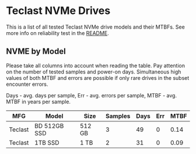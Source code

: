 Teclast NVMe Drives
===================

This is a list of all tested Teclast NVMe drive models and their MTBFs. See more
info on reliability test in the [README](https://github.com/linuxhw/SMART).

NVME by Model
------------

Please take all columns into account when reading the table. Pay attention on the
number of tested samples and power-on days. Simultaneous high values of both MTBF
and errors are possible if only rare drives in the subset encounter errors.

Days - avg. days per sample,
Err  - avg. errors per sample,
MTBF - avg. MTBF in years per sample.

| MFG       | Model              | Size   | Samples | Days  | Err   | MTBF |
|-----------|--------------------|--------|---------|-------|-------|------|
| Teclast   | BD 512GB SSD       | 512 GB | 3       | 49    | 0     | 0.14   |
| Teclast   | 1TB SSD            | 1 TB   | 2       | 31    | 0     | 0.09   |
